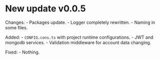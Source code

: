 # New update v0.0.5

Changes:
	- Packages update.
	- Logger completely rewritten.
	- Naming in some files.

Added:
	- `CONFIG.cons.ts` with project runtime configurations.
	- JWT and mongodb services.
	- Validation middleware for account data changing.

Fixed:
	- Nothing.